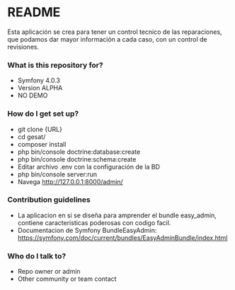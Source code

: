 # README #

Esta aplicación se crea para tener un control tecnico de las reparaciones, que podamos dar
mayor información a cada caso, con un control de revisiones.

### What is this repository for? ###

* Symfony 4.0.3
* Version ALPHA
* NO DEMO

### How do I get set up? ###

* git clone {URL}
* cd gesat/
* composer install
* php bin/console doctrine:database:create
* php bin/console doctrine:schema:create
* Editar archivo .env con la configuración de la BD
* php bin/console server:run
* Navega http://127.0.0.1:8000/admin/

### Contribution guidelines ###

* La aplicacion en si se diseña para amprender el bundle easy_admin, contiene caracteristicas poderosas con codigo facil.
* Documentacion de Symfony BundleEasyAdmin: https://symfony.com/doc/current/bundles/EasyAdminBundle/index.html

### Who do I talk to? ###

* Repo owner or admin
* Other community or team contact